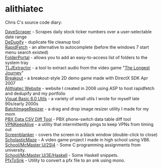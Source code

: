 # alithiatec
Chris C's source code diary:

[DaveScraper](DaveScraper) - Scrapes daily stock ticker numbers over a user-selectable date range<br/>
[DeDupify](DeDupify) - duplicate file cleanup tool<br/>
[RapidFetch](RapidFetch3) - an alternative to autocomplete (before the windows 7 start menu search existed)<br/>
[FolderPortal](FolderPortal) - allows you to add an easy-to-access list of folders to the system tray<br/>
[TLJExtractor](TLJExtractor) - a tool to extract audio from the video game "[The Longest Journey](https://en.wikipedia.org/wiki/The_Longest_Journey)"<br/>
[Breakout](Breakout) - a breakout-style 2D demo game made with DirectX SDK Apr 2007<br/>
[Alithiatec Website](Alithiatec%20Website) - website I created in 2006 using ASP to host rapidfetch and dedupify and my portfolio<br/>
[Visual Basic 6.0 Utils](Visual%20Basic%206.0%20Utils) - a variety of small utils I wrote for myself late 90s/early 2000s<br/>
[BatchImageResizer](BatchImageResizer) - a drag and drop image resizer utility I made for my mom<br/>
[PBX Data CSV Diff Tool](PBX%20Data%20CSV%20Diff%20Tool) - PBX phone-switch data table diff tool<br/>
[VPNKeepAlive](VPNKeepAlive) - a utility that intermittently pings to keep VPNs from timing out<br/>
[Screenblanker](screenblanker) - covers the screen in a black window (double-click to close)<br/>
[ScholasticMaze](School/High%20School/ScholasticMaze%20(VB6)) - A video game project I made in high school using VB6.<br/>
[School/McMaster U/2SI4](School/McMaster%20U/2SI4) - Some C programming assignments from university.<br/>
[School/McMaster U/3E/Haskell](School/McMaster%20U/3E/Haskell) - Some Haskell snippets.<br/>
[PfxToSnk](PfxToSnk) - Utility to convert a pfx file to an snk using mono.<br/>
